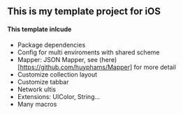 ## This is my template project for iOS


#### This template inlcude

- Package dependencies
- Config for multi enviroments with shared scheme
- Mapper: JSON Mapper, see (here)[https://github.com/huyphams/Mapper] for more detail
- Customize collection layout
- Customize tabbar
- Network ultis
- Extensions: UIColor, String...
- Many macros